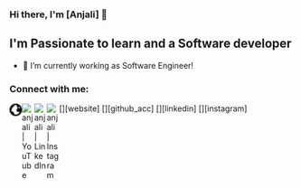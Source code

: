 ### Hi there, I'm [Anjali] 👋

## I'm Passionate to learn and a Software developer
- 🔭 I’m currently working as Software Engineer!

### Connect with me:

[<img align="left" alt="anjali.com" width="22px" src="https://raw.githubusercontent.com/iconic/open-iconic/master/svg/globe.svg" />][website]
[<img align="left" alt="anjali | YouTube" width="22px" src="https://github.com/simple-icons/simple-icons/blob/develop/icons/github.svg" />][github_acc]
[<img align="left" alt="anjali | LinkedIn" width="22px" src="https://cdn.jsdelivr.net/npm/simple-icons@v3/icons/linkedin.svg" />][linkedin]
[<img align="left" alt="anjali | Instagram" width="22px" src="https://cdn.jsdelivr.net/npm/simple-icons@v3/icons/instagram.svg" />][instagram]

